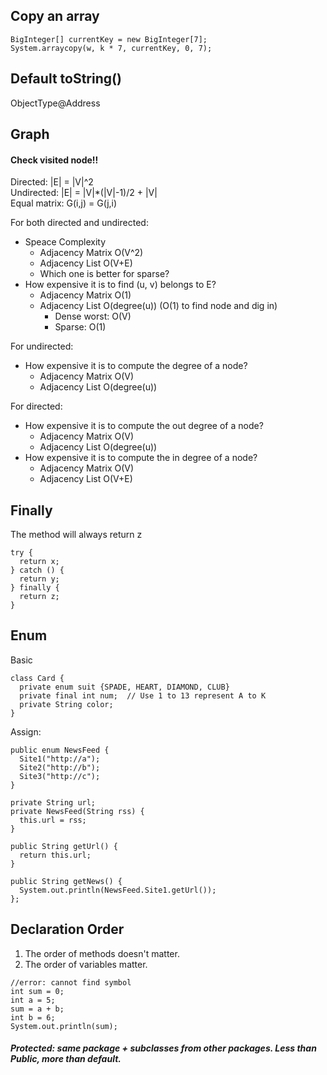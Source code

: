 ## Copy an array
```
BigInteger[] currentKey = new BigInteger[7];
System.arraycopy(w, k * 7, currentKey, 0, 7);
```

## Default toString()  
ObjectType@Address  

## Graph
#### Check visited node!!

Directed: |E| = |V|^2  
Undirected: |E| = |V|*(|V|-1)/2 + |V|  
Equal matrix: G(i,j) = G(j,i)  

For both directed and undirected:  
* Speace Complexity    
  * Adjacency Matrix O(V^2)   
  * Adjacency List O(V+E)  
  * Which one is better for sparse?  
* How expensive it is to find (u, v) belongs to E?  
  * Adjacency Matrix O(1)  
  * Adjacency List O(degree(u)) (O(1) to find node and dig in)  
    * Dense worst: O(V)  
    * Sparse: O(1)  

For undirected:  
* How expensive it is to compute the degree of a node?  
  * Adjacency Matrix O(V)   
  * Adjacency List O(degree(u))    

For directed:  
* How expensive it is to compute the out degree of a node?  
  * Adjacency Matrix O(V)   
  * Adjacency List O(degree(u))    
* How expensive it is to compute the in degree of a node?  
  * Adjacency Matrix O(V)   
  * Adjacency List O(V+E)    

## Finally
The method will always return z  
```
try {
  return x;
} catch () {
  return y;
} finally {
  return z;
}
```
## Enum
Basic   
```
class Card {
  private enum suit {SPADE, HEART, DIAMOND, CLUB}
  private final int num;  // Use 1 to 13 represent A to K
  private String color;
}
```
Assign:  
```
public enum NewsFeed {
  Site1("http://a");
  Site2("http://b");
  Site3("http://c");
}

private String url;
private NewsFeed(String rss) {
  this.url = rss;
}

public String getUrl() {
  return this.url;
}

public String getNews() {
  System.out.println(NewsFeed.Site1.getUrl());
};
```
## Declaration Order
1. The order of methods doesn't matter.  
2. The order of variables matter.

  ```
  //error: cannot find symbol
  int sum = 0;
  int a = 5;
  sum = a + b;
  int b = 6;
  System.out.println(sum);
  ```



##### Protected: same package + subclasses from other packages. Less than Public, more than default.
